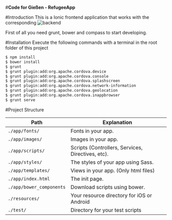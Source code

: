 #**Code for Gießen - RefugeeApp**


#Introduction
This is a Ionic frontend application that works with the corresponding ![backend](https://github.com/CodeForGiessen/refugeeService)

First of all you need grunt, bower and compass to start developing.

#Installation
Execute the following commands with a terminal in the root folder of this project

```bash
$ npm install
$ bower install
$ grunt
$ grunt plugin:add:org.apache.cordova.device
$ grunt plugin:add:org.apache.cordova.console
$ grunt plugin:add:org.apache.cordova.splashscreen
$ grunt plugin:add:org.apache.cordova.network-information
$ grunt plugin:add:org.apache.cordova.geolocation
$ grunt plugin:add:org.apache.cordova.inappbrowser
$ grunt serve
```

#Project Structure

Path         | Explanation
----------   | -------------
`./app/fonts/` | Fonts in your app.
`./app/images/` | Images in your app.
`./app/scripts/`  | Scripts (Controllers, Services, Directives, etc).
`./app/styles/` | The styles of your app using Sass.
`./app/templates/` | Views in your app. (Only html files)
`./app/index.html` | The init page.
`./app/bower_components` | Download scripts using bower.
`./resources/` | Your resource directory for iOS or Android
`./test/` | Directory for your test scripts
